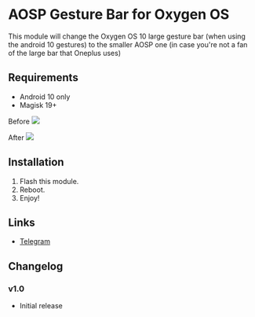 # AOSP Gesture Bar for Oxygen OS

This module will change the Oxygen OS 10 large gesture bar (when using the android 10 gestures) to the smaller AOSP one (in case you're not a fan of the large bar that Oneplus uses)

## Requirements
- Android 10 only
- Magisk 19+

Before
![](https://i.imgur.com/a/WceAkzW)

After
![](https://i.imgur.com/a/zb9xX8z)





## Installation
1. Flash this module.
2. Reboot.
3. Enjoy!

## Links
- [Telegram](https://t.me/DanGLES3)


## Changelog
### v1.0
- Initial release
